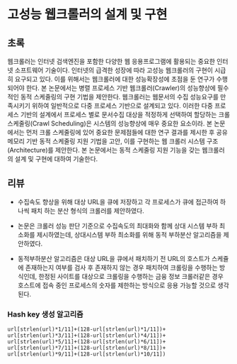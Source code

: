 # 고성능 웹크롤러의 설계 및 구현
## 초록
웹크롤러는 인터넷 검색엔진을 포함한 다양한 웹 응용프로그램에 활용되는 중요한 인터넷 소프트웨어 기술이다. 인터넷의 급격한 성장에 따라 고성능 웹크롤러의 구현이 시급히 요구되고 있다. 이를 위해서는 웹크롤러에 대한 성능확장성에 초점을 둔 연구가 수행되어야 한다. 본 논문에서는 병렬 프로세스 기반 웹크롤러(Crawler)의 성능향상에 필수적인 동적 스케줄링의 구현 기법을 제안한다. 웹크롤러는 웹문서의 수집 성능요구를 만족시키기 위하여 일반적으로 다중 프로세스 기반으로 설계되고 있다. 이러한 다중 프로세스 기반의 설계에서 프로세스 별로 문서수집 대상을 적정하게 선택하여 할당하는 크롤 스케줄링(Crawl Scheduling)은 시스템의 성능향상에 매우 중요한 요소이라. 본 논문에서는 먼저 크롤 스케줄링에 있어 중요한 문제점들에 대한 연구 결과를 제시한 후 공유메모리 기반 동적 스케줄링 지원 기법을 고안, 이를 구현하는 웹 크롤러 시스템 구조(Architecture)를 제안한다. 본 논문에서는 동적 스케줄링 지원 기능을 갖는 웹크롤러의 설계 및 구현에 대하여 기술한다.

## 리뷰
 - 수집속도 향상을 위해 대상 URL을 큐에 저장하고 각 프로세스가 큐에 접근하여 하나씩 패치 하는 분산 형식의 크롤러를 제안하였다.

- 논문은 크롤러 성능 판단 기준으로 수집속도의 최대화와 함께 상대 시스템 부하 최소화를 제시하였는데, 상대시스템 부하 최소화를 위해 동적 부하분산 알고리즘을 제안하였다.

- 동적부하분산 알고리즘은 대상 URL을 큐에서 패치하기 전 URL의 호스트가 스케쥴에 존재하는지 여부를 검사 후 존재하지 않는 경우 패치하여 크롤링을 수행하는 방식인데, 한정된 사이트를 대상으로 크롤링을 수행하는 금융 정보 크롤러같은 경우 호스트에 접속 중인 프로세스의 숫자를 제한하는 방식으로 응용 가능할 것으로 생각된다.
### Hash key 생성 알고리즘
```
url[strlen(url)*1/11]+(128-url[strlen(url)*1/11])+
url[strlen(url)*3/11]+(128-url[strlen(url)*4/11])+
url[strlen(url)*5/11]+(128-url[strlen(url)*6/11])+
url[strlen(url)*7/11]+(128-url[strlen(url)*8/11])+
url[strlen(url)*9/11]+(128-url[strlen(url)*10/11])
```